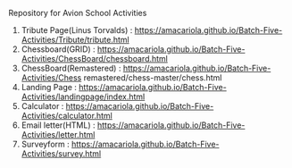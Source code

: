 Repository for Avion School Activities

1. Tribute Page(Linus Torvalds) : https://amacariola.github.io/Batch-Five-Activities/Tribute/tribute.html
2. Chessboard(GRID) : https://amacariola.github.io/Batch-Five-Activities/ChessBoard/chessboard.html
3. ChessBoard(Remastered) : https://amacariola.github.io/Batch-Five-Activities/Chess remastered/chess-master/chess.html
4. Landing Page : https://amacariola.github.io/Batch-Five-Activities/landingpage/index.html
5. Calculator : https://amacariola.github.io/Batch-Five-Activities/calculator.html
6. Email letter(HTML) : https://amacariola.github.io/Batch-Five-Activities/letter.html
7. Surveyform : https://amacariola.github.io/Batch-Five-Activities/survey.html